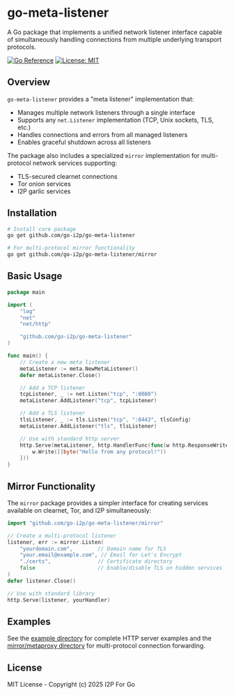 # go-meta-listener

A Go package that implements a unified network listener interface capable of simultaneously handling connections from multiple underlying transport protocols.

[![Go Reference](https://pkg.go.dev/badge/github.com/go-i2p/go-meta-listener.svg)](https://pkg.go.dev/github.com/go-i2p/go-meta-listener)
[![License: MIT](https://img.shields.io/badge/License-MIT-yellow.svg)](https://opensource.org/licenses/MIT)

## Overview

`go-meta-listener` provides a "meta listener" implementation that:
- Manages multiple network listeners through a single interface
- Supports any `net.Listener` implementation (TCP, Unix sockets, TLS, etc.)
- Handles connections and errors from all managed listeners
- Enables graceful shutdown across all listeners

The package also includes a specialized `mirror` implementation for multi-protocol network services supporting:
- TLS-secured clearnet connections
- Tor onion services
- I2P garlic services

## Installation

```bash
# Install core package
go get github.com/go-i2p/go-meta-listener

# For multi-protocol mirror functionality
go get github.com/go-i2p/go-meta-listener/mirror
```

## Basic Usage

```go
package main

import (
    "log"
    "net"
    "net/http"

    "github.com/go-i2p/go-meta-listener"
)

func main() {
    // Create a new meta listener
    metaListener := meta.NewMetaListener()
    defer metaListener.Close()

    // Add a TCP listener
    tcpListener, _ := net.Listen("tcp", ":8080")
    metaListener.AddListener("tcp", tcpListener)

    // Add a TLS listener
    tlsListener, _ := tls.Listen("tcp", ":8443", tlsConfig)
    metaListener.AddListener("tls", tlsListener)

    // Use with standard http server
    http.Serve(metaListener, http.HandlerFunc(func(w http.ResponseWriter, r *http.Request) {
        w.Write([]byte("Hello from any protocol!"))
    }))
}
```

## Mirror Functionality

The `mirror` package provides a simpler interface for creating services available on clearnet, Tor, and I2P simultaneously:

```go
import "github.com/go-i2p/go-meta-listener/mirror"

// Create a multi-protocol listener
listener, err := mirror.Listen(
    "yourdomain.com",        // Domain name for TLS
    "your.email@example.com", // Email for Let's Encrypt
    "./certs",               // Certificate directory
    false                    // Enable/disable TLS on hidden services
)
defer listener.Close()

// Use with standard library
http.Serve(listener, yourHandler)
```

## Examples

See the [example directory](./example) for complete HTTP server examples and the [mirror/metaproxy directory](./mirror/metaproxy) for multi-protocol connection forwarding.

## License

MIT License - Copyright (c) 2025 I2P For Go
